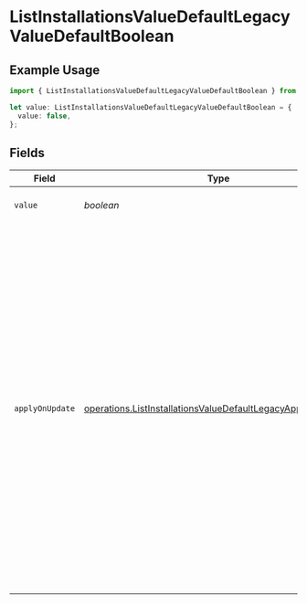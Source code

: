 # ListInstallationsValueDefaultLegacyValueDefaultBoolean

## Example Usage

```typescript
import { ListInstallationsValueDefaultLegacyValueDefaultBoolean } from "@amp-labs/sdk-node-platform/models/operations";

let value: ListInstallationsValueDefaultLegacyValueDefaultBoolean = {
  value: false,
};
```

## Fields

| Field                                                                                                                                                                                                                                                                                                      | Type                                                                                                                                                                                                                                                                                                       | Required                                                                                                                                                                                                                                                                                                   | Description                                                                                                                                                                                                                                                                                                |
| ---------------------------------------------------------------------------------------------------------------------------------------------------------------------------------------------------------------------------------------------------------------------------------------------------------- | ---------------------------------------------------------------------------------------------------------------------------------------------------------------------------------------------------------------------------------------------------------------------------------------------------------- | ---------------------------------------------------------------------------------------------------------------------------------------------------------------------------------------------------------------------------------------------------------------------------------------------------------- | ---------------------------------------------------------------------------------------------------------------------------------------------------------------------------------------------------------------------------------------------------------------------------------------------------------- |
| `value`                                                                                                                                                                                                                                                                                                    | *boolean*                                                                                                                                                                                                                                                                                                  | :heavy_check_mark:                                                                                                                                                                                                                                                                                         | The value to be used as a default.                                                                                                                                                                                                                                                                         |
| `applyOnUpdate`                                                                                                                                                                                                                                                                                            | [operations.ListInstallationsValueDefaultLegacyApplyOnUpdate](../../models/operations/listinstallationsvaluedefaultlegacyapplyonupdate.md)                                                                                                                                                                 | :heavy_minus_sign:                                                                                                                                                                                                                                                                                         | Whether the default value should be applied when updating a record.<br/>If set to `always`, the default value will be applied when updating a record.<br/>If set to `never`, the default value will not be applied when updating a record,<br/>only when creating a record.<br/>If unspecified, then `always` is assumed.<br/> |
